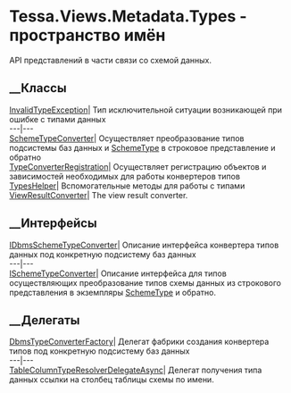 # Tessa.Views.Metadata.Types - пространство имён
API представлений в части связи со схемой данных.
##  __Классы
[InvalidTypeException](T_Tessa_Views_Metadata_Types_InvalidTypeException.htm)|
Тип исключительной ситуации возникающей при ошибке с типами данных  
---|---  
[SchemeTypeConverter](T_Tessa_Views_Metadata_Types_SchemeTypeConverter.htm)|
Осуществляет преобразование типов подсистемы баз данных и
[SchemeType](T_Tessa_Scheme_SchemeType.htm) в строковое представление и
обратно  
[TypeConverterRegistration](T_Tessa_Views_Metadata_Types_TypeConverterRegistration.htm)|
Осуществляет регистрацию объектов и зависимостей необходимых для работы
конвертеров типов  
[TypesHelper](T_Tessa_Views_Metadata_Types_TypesHelper.htm)|  Вспомогательные
методы для работы с типами  
[ViewResultConverter](T_Tessa_Views_Metadata_Types_ViewResultConverter.htm)|
The view result converter.  
## __Интерфейсы
[IDbmsSchemeTypeConverter](T_Tessa_Views_Metadata_Types_IDbmsSchemeTypeConverter.htm)|
Описание интерфейса конвертера типов данных под конкретную подсистему баз
данных  
---|---  
[ISchemeTypeConverter](T_Tessa_Views_Metadata_Types_ISchemeTypeConverter.htm)|
Описание интерфейса для типов осуществляющих преобразование типов схемы данных
из строкового представления в экземпляры
[SchemeType](T_Tessa_Scheme_SchemeType.htm) и обратно.  
## __Делегаты
[DbmsTypeConverterFactory](T_Tessa_Views_Metadata_Types_DbmsTypeConverterFactory.htm)|
Делегат фабрики создания конвертера типов под конкретную подсистему баз данных  
---|---  
[TableColumnTypeResolverDelegateAsync](T_Tessa_Views_Metadata_Types_TableColumnTypeResolverDelegateAsync.htm)|
Делегат получения типа данных ссылки на столбец таблицы схемы по имени.
